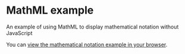 # MathML example
An example of using MathML to display mathematical notation without JavaScript

You can [view the mathematical notation example in your browser](trichoplax.github.io/mathml-example).
